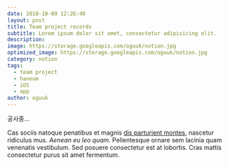 ```yaml
---
date: 2018-10-09 12:26:40
layout: post
title: Team project records
subtitle: Lorem ipsum dolor sit amet, consectetur adipisicing elit.
description: 
image: https://storage.googleapis.com/oguuk/notion.jpg
optimized_image: https://storage.googleapis.com/oguuk/notion.jpg
category: notion
tags:
  - team project
  - haneum
  - iOS
  - app
author: oguuk
---
```


공사중... 

Cas sociis natoque penatibus et magnis <a href="#">dis parturient montes</a>, nascetur ridiculus mus. *Aenean eu leo quam.* Pellentesque ornare sem lacinia quam venenatis vestibulum. Sed posuere consectetur est at lobortis. Cras mattis consectetur purus sit amet fermentum.










